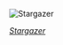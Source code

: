 
![Stargazer](https://upload.wikimedia.org/wikipedia/commons/thumb/5/58/Stargazer_and_Pegasus_F43_in_flight_over_Atlantic_%28KSC-20161212-PH_LAL01_0009%29.jpg/750px-Stargazer_and_Pegasus_F43_in_flight_over_Atlantic_%28KSC-20161212-PH_LAL01_0009%29.jpg)

*[Stargazer](https://wikipedia.org/wiki/File:Stargazer_and_Pegasus_F43_in_flight_over_Atlantic_(KSC-20161212-PH_LAL01_0009).jpg)*
